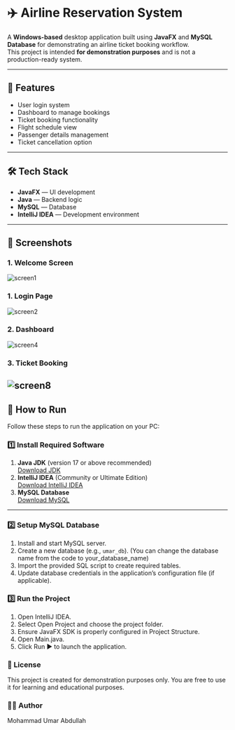 # ✈️ Airline Reservation System

A **Windows-based** desktop application built using **JavaFX** and **MySQL Database** for demonstrating an airline ticket booking workflow.  
This project is intended **for demonstration purposes** and is not a production-ready system.

---

## 📌 Features
- User login system
- Dashboard to manage bookings
- Ticket booking functionality
- Flight schedule view
- Passenger details management
- Ticket cancellation option

---

## 🛠 Tech Stack
- **JavaFX** — UI development
- **Java** — Backend logic
- **MySQL** — Database
- **IntelliJ IDEA** — Development environment

---

## 📸 Screenshots

### 1. Welcome Screen
![screen1](https://github.com/user-attachments/assets/01dfa924-249c-43b5-b42f-5dd4e53f7927)

### 1. Login Page
![screen2](https://github.com/user-attachments/assets/c65b9d2c-2813-46ee-9bb4-bfc1b7f81b59)

### 2. Dashboard
![screen4](https://github.com/user-attachments/assets/6385aa2b-4f2c-40e2-a551-286e1a5d95e8)

### 3. Ticket Booking
![screen8](https://github.com/user-attachments/assets/49cdd635-fa0a-421d-8915-37a02056c3b2)
---

## 🚀 How to Run

Follow these steps to run the application on your PC:

### 1️⃣ Install Required Software
1. **Java JDK** (version 17 or above recommended)  
   [Download JDK](https://www.oracle.com/java/technologies/javase-downloads.html)
2. **IntelliJ IDEA** (Community or Ultimate Edition)  
   [Download IntelliJ IDEA](https://www.jetbrains.com/idea/download/)
3. **MySQL Database**  
   [Download MySQL](https://dev.mysql.com/downloads/)

---

### 2️⃣ Setup MySQL Database
1. Install and start MySQL server.
2. Create a new database (e.g., `umar_db`). (You can change the database name from the code to your_database_name)
3. Import the provided SQL script to create required tables.
4. Update database credentials in the application’s configuration file (if applicable).

### 3️⃣ Run the Project
1. Open IntelliJ IDEA.
2. Select Open Project and choose the project folder.
3. Ensure JavaFX SDK is properly configured in Project Structure.
4. Open Main.java.
5. Click Run ▶ to launch the application.


### 📜 License
This project is created for demonstration purposes only.
You are free to use it for learning and educational purposes.


### 👨‍💻 Author
Mohammad Umar Abdullah
